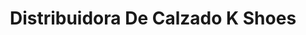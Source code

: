 ---
title: "Distribuidora De Calzado K Shoes"
url: /toluca-de-lerdo/distribuidora-de-calzado-k-shoes/
shop: zapatos
---